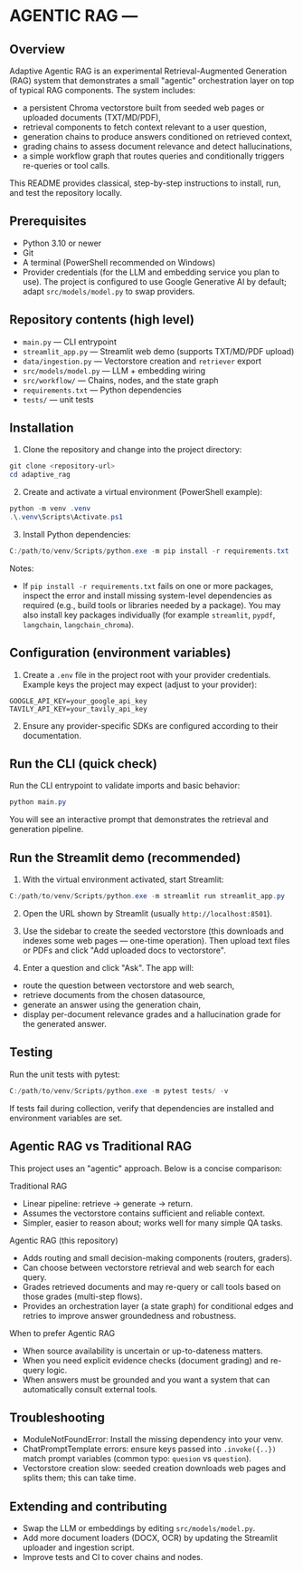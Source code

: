 AGENTIC RAG —
=================================

Overview
--------

Adaptive Agentic RAG is an experimental Retrieval-Augmented Generation (RAG) system that demonstrates a small "agentic" orchestration layer on top of typical RAG components. The system includes:

- a persistent Chroma vectorstore built from seeded web pages or uploaded documents (TXT/MD/PDF),
- retrieval components to fetch context relevant to a user question,
- generation chains to produce answers conditioned on retrieved context,
- grading chains to assess document relevance and detect hallucinations,
- a simple workflow graph that routes queries and conditionally triggers re-queries or tool calls.

This README provides classical, step-by-step instructions to install, run, and test the repository locally.

Prerequisites
-------------

- Python 3.10 or newer
- Git
- A terminal (PowerShell recommended on Windows)
- Provider credentials (for the LLM and embedding service you plan to use). The project is configured to use Google Generative AI by default; adapt `src/models/model.py` to swap providers.

Repository contents (high level)
--------------------------------

- `main.py` — CLI entrypoint
- `streamlit_app.py` — Streamlit web demo (supports TXT/MD/PDF upload)
- `data/ingestion.py` — Vectorstore creation and `retriever` export
- `src/models/model.py` — LLM + embedding wiring
- `src/workflow/` — Chains, nodes, and the state graph
- `requirements.txt` — Python dependencies
- `tests/` — unit tests

Installation
------------

1. Clone the repository and change into the project directory:

```powershell
git clone <repository-url>
cd adaptive_rag
```

2. Create and activate a virtual environment (PowerShell example):

```powershell
python -m venv .venv
.\.venv\Scripts\Activate.ps1
```

3. Install Python dependencies:

```powershell
C:/path/to/venv/Scripts/python.exe -m pip install -r requirements.txt
```

Notes:
- If `pip install -r requirements.txt` fails on one or more packages, inspect the error and install missing system-level dependencies as required (e.g., build tools or libraries needed by a package). You may also install key packages individually (for example `streamlit`, `pypdf`, `langchain`, `langchain_chroma`).

Configuration (environment variables)
-------------------------------------

1. Create a `.env` file in the project root with your provider credentials. Example keys the project may expect (adjust to your provider):

```text
GOOGLE_API_KEY=your_google_api_key
TAVILY_API_KEY=your_tavily_api_key
```

2. Ensure any provider-specific SDKs are configured according to their documentation.

Run the CLI (quick check)
-------------------------

Run the CLI entrypoint to validate imports and basic behavior:

```powershell
python main.py
```

You will see an interactive prompt that demonstrates the retrieval and generation pipeline.

Run the Streamlit demo (recommended)
-----------------------------------

1. With the virtual environment activated, start Streamlit:

```powershell
C:/path/to/venv/Scripts/python.exe -m streamlit run streamlit_app.py
```

2. Open the URL shown by Streamlit (usually `http://localhost:8501`).

3. Use the sidebar to create the seeded vectorstore (this downloads and indexes some web pages — one-time operation). Then upload text files or PDFs and click "Add uploaded docs to vectorstore".

4. Enter a question and click "Ask". The app will:

- route the question between vectorstore and web search,
- retrieve documents from the chosen datasource,
- generate an answer using the generation chain,
- display per-document relevance grades and a hallucination grade for the generated answer.

Testing
-------

Run the unit tests with pytest:

```powershell
C:/path/to/venv/Scripts/python.exe -m pytest tests/ -v
```

If tests fail during collection, verify that dependencies are installed and environment variables are set.

Agentic RAG vs Traditional RAG
------------------------------

This project uses an "agentic" approach. Below is a concise comparison:

Traditional RAG

- Linear pipeline: retrieve -> generate -> return.
- Assumes the vectorstore contains sufficient and reliable context.
- Simpler, easier to reason about; works well for many simple QA tasks.

Agentic RAG (this repository)

- Adds routing and small decision-making components (routers, graders).
- Can choose between vectorstore retrieval and web search for each query.
- Grades retrieved documents and may re-query or call tools based on those grades (multi-step flows).
- Provides an orchestration layer (a state graph) for conditional edges and retries to improve answer groundedness and robustness.

When to prefer Agentic RAG

- When source availability is uncertain or up-to-dateness matters.
- When you need explicit evidence checks (document grading) and re-query logic.
- When answers must be grounded and you want a system that can automatically consult external tools.

Troubleshooting
---------------

- ModuleNotFoundError: Install the missing dependency into your venv.
- ChatPromptTemplate errors: ensure keys passed into `.invoke({..})` match prompt variables (common typo: `quesion` vs `question`).
- Vectorstore creation slow: seeded creation downloads web pages and splits them; this can take time.

Extending and contributing
--------------------------

- Swap the LLM or embeddings by editing `src/models/model.py`.
- Add more document loaders (DOCX, OCR) by updating the Streamlit uploader and ingestion script.
- Improve tests and CI to cover chains and nodes.
